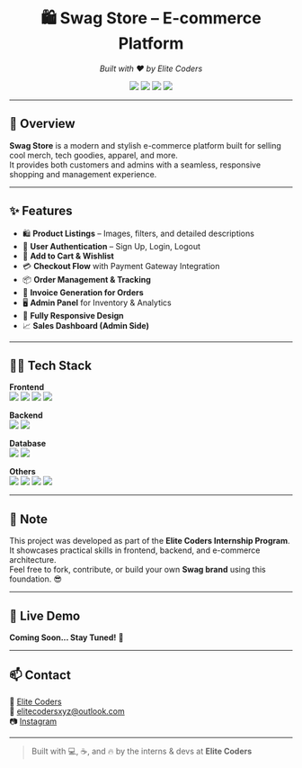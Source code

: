<h1 align="center">🛍️ Swag Store – E-commerce Platform</h1>
<p align="center"><i>Built with ❤️ by Elite Coders</i></p>

<p align="center">
  <img src="https://img.shields.io/badge/Project-Demo%20Ecommerce-blueviolet?style=flat-square" />
  <img src="https://img.shields.io/badge/TechStack-Full%20Stack-green?style=flat-square" />
  <img src="https://img.shields.io/badge/Status-Building--in--Public-orange?style=flat-square" />
  <img src="https://img.shields.io/badge/Made%20By-Elite%20Coders-red?style=flat-square" />
</p>

---

## 🛒 Overview

**Swag Store** is a modern and stylish e-commerce platform built for selling cool merch, tech goodies, apparel, and more.  
It provides both customers and admins with a seamless, responsive shopping and management experience.

---

## ✨ Features

- 🛍️ **Product Listings** – Images, filters, and detailed descriptions  
- 👤 **User Authentication** – Sign Up, Login, Logout  
- 💖 **Add to Cart & Wishlist**  
- 💳 **Checkout Flow** with Payment Gateway Integration  
- 📦 **Order Management & Tracking**  
- 🧾 **Invoice Generation for Orders**  
- 🖥️ **Admin Panel** for Inventory & Analytics  
- 📱 **Fully Responsive Design**  
- 📈 **Sales Dashboard (Admin Side)**

---

## 🧑‍💻 Tech Stack

**Frontend**  
<img src="https://img.shields.io/badge/HTML-E34F26?logo=html5&logoColor=white" />
<img src="https://img.shields.io/badge/CSS-1572B6?logo=css3&logoColor=white" />
<img src="https://img.shields.io/badge/JavaScript-F7DF1E?logo=javascript&logoColor=black" />
<img src="https://img.shields.io/badge/React-61DAFB?logo=react&logoColor=black" />

**Backend**  
<img src="https://img.shields.io/badge/Node.js-339933?logo=node.js&logoColor=white" />
<img src="https://img.shields.io/badge/PHP-777BB4?logo=php&logoColor=white" />

**Database**  
<img src="https://img.shields.io/badge/MongoDB-47A248?logo=mongodb&logoColor=white" />
<img src="https://img.shields.io/badge/MySQL-4479A1?logo=mysql&logoColor=white" />

**Others**  
<img src="https://img.shields.io/badge/Git-F05032?logo=git&logoColor=white" />
<img src="https://img.shields.io/badge/Postman-FF6C37?logo=postman&logoColor=white" />
<img src="https://img.shields.io/badge/Figma-F24E1E?logo=figma&logoColor=white" />
<img src="https://img.shields.io/badge/Razorpay-02042B?logo=razorpay&logoColor=white" />

---

## 📌 Note

This project was developed as part of the **Elite Coders Internship Program**.  
It showcases practical skills in frontend, backend, and e-commerce architecture.  
Feel free to fork, contribute, or build your own **Swag brand** using this foundation. 😎

---

## 🔗 Live Demo

**Coming Soon... Stay Tuned!** 🚀

---

## 📫 Contact

💼 [Elite Coders](https://elitercoders.xyz)  
📧 elitecodersxyz@outlook.com  
📷 [Instagram](https://instagram.com/elitecoders.xyz)

---

> Built with 💻, ☕, and 🔥 by the interns & devs at **Elite Coders**
